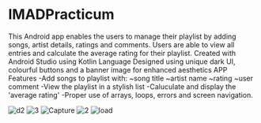 # IMADPracticum
This Android app enables the users to manage their playlist by adding songs, artist details, ratings and comments. Users are able to view all entries and calculate the average rating for their playlist.
Created with Android Studio using Kotlin Language
Designed using unique dark UI, colourful buttons and a banner image for enhanced aesthetics
APP Features 
-Add songs to playlist with:
~song title
~artist name
~rating
~user comment
-View the playlist in a stylish list
-Caluculate and display the 'average rating' 
-Proper use of arrays, loops, errors and screen navigation.

![d2](https://github.com/user-attachments/assets/e962f072-b72b-4d0a-8c36-7ebc59b08ff1)
![3](https://github.com/user-attachments/assets/e489b601-593c-4a08-9bdc-6e8d4cde17ee)
![Capture](https://github.com/user-attachments/assets/2d032679-e6cf-48b0-9c3b-6633d81c86e6)
![2](https://github.com/user-attachments/assets/36df9110-05f5-494b-a63d-2e515152ef4c)
![load](https://github.com/user-attachments/assets/fd0f3979-3b10-4957-a475-70470b2efa83)






